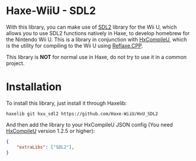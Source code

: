 # Haxe-WiiU - SDL2
With this library, you can make use of [SDL2](https://github.com/yawut/SDL) library for the Wii U, which allows you to use SDL2 functions natively in Haxe, to develop homebrew for the Nintendo Wii U. This is a library in conjunction with [HxCompileU](https://github.com/Slushi-Github/hxCompileU), which is the utility for compiling to the Wii U using [Reflaxe.CPP](https://github.com/SomeRanDev/reflaxe.CPP).


This library is **NOT** for normal use in Haxe, do not try to use it in a common project.

# Installation
To install this library, just install it through Haxelib:
```
haxelib git hxu_sdl2 https://github.com/Haxe-WiiU/HxU_SDL2
```
And then add the library to your HxCompileU JSON config (You need [HxCompileU](https://github.com/Slushi-Github/hxCompileU) version 1.2.5 or higher):
```json
{
    "extraLibs": ["SDL2"],
}
```
